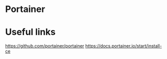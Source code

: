 # Portainer

# Useful links

https://github.com/portainer/portainer
https://docs.portainer.io/start/install-ce

